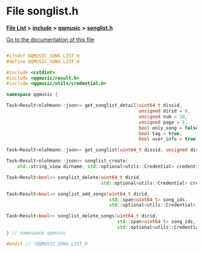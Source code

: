 

# File songlist.h

[**File List**](files.md) **>** [**include**](dir_d44c64559bbebec7f509842c48db8b23.md) **>** [**qqmusic**](dir_d63c0418b33b823a308efea67b8f3df2.md) **>** [**songlist.h**](songlist_8h.md)

[Go to the documentation of this file](songlist_8h.md)


```C++

#ifndef QQMUSIC_SONG_LIST_H
#define QQMUSIC_SONG_LIST_H

#include <cstdint>
#include <qqmusic/result.h>
#include <qqmusic/utils/credential.h>

namespace qqmusic {

Task<Result<nlohmann::json>> get_songlist_detail(uint64_t dissid,
                                                 unsigned dirid = 0,
                                                 unsigned num = 10,
                                                 unsigned page = 1,
                                                 bool only_song = false,
                                                 bool tag = true,
                                                 bool user_info = true);

Task<Result<nlohmann::json>> get_songlist(uint64_t dissid, unsigned dirid = 0);

Task<Result<nlohmann::json>> songlist_create(
    std::string_view dirname, std::optional<utils::Credential> credential = std::nullopt);

Task<Result<bool>> songlist_delete(uint64_t dirid,
                                   std::optional<utils::Credential> credential = std::nullopt);

Task<Result<bool>> songlist_add_songs(uint64_t dirid,
                                      std::span<uint64_t> song_ids,
                                      std::optional<utils::Credential> credential = std::nullopt);

Task<Result<bool>> songlist_delete_songs(uint64_t dirid,
                                         std::span<uint64_t> song_ids,
                                         std::optional<utils::Credential> credential = std::nullopt);
} // namespace qqmusic

#endif // !QQMUSIC_SONG_LIST_H
```


